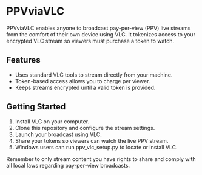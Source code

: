 # PPVviaVLC

PPVviaVLC enables anyone to broadcast pay-per-view (PPV) live streams from the comfort of their own device using VLC. It tokenizes access to your encrypted VLC stream so viewers must purchase a token to watch.

## Features
- Uses standard VLC tools to stream directly from your machine.
- Token-based access allows you to charge per viewer.
- Keeps streams encrypted until a valid token is provided.

## Getting Started
1. Install VLC on your computer.
2. Clone this repository and configure the stream settings.
3. Launch your broadcast using VLC.
4. Share your tokens so viewers can watch the live PPV stream.
5. Windows users can run ppv_vlc_setup.py to locate or install VLC.

Remember to only stream content you have rights to share and comply with all local laws regarding pay-per-view broadcasts.
